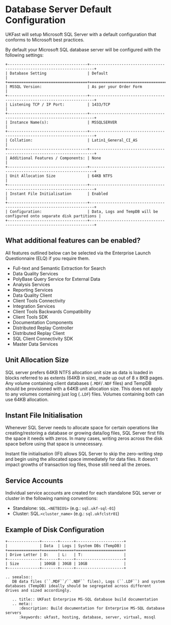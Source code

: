# Database Server Default Configuration

UKFast will setup Microsoft SQL Server with a default configuration that conforms to Microsoft best practices.

By default your Microsoft SQL database server will be configured with the following settings:

```eval_rst
+-----------------------------------+------------------------------------------------------------------------+
| Database Setting                  | Default                                                                |
+===================================+========================================================================+
| MSSQL Version:                    | As per your Order Form                                                 |
+-----------------------------------+------------------------------------------------------------------------+
| Listening TCP / IP Port:          | 1433/TCP                                                               |
+-----------------------------------+------------------------------------------------------------------------+
| Instance Name(s):                 | MSSQLSERVER                                                            |
+-----------------------------------+------------------------------------------------------------------------+
| Collation:                        | Latin1_General_CI_AS                                                   |
+-----------------------------------+------------------------------------------------------------------------+
| Additional Features / Components: | None                                                                   |
+-----------------------------------+------------------------------------------------------------------------+
| Unit Allocation Size              | 64KB NTFS                                                              |
+-----------------------------------+------------------------------------------------------------------------+
| Instant File Initialisation       | Enabled                                                                |
+-----------------------------------+------------------------------------------------------------------------+
| Configuration:                    | Data, Logs and TempDB will be configured onto separate disk partitions |
+-----------------------------------+------------------------------------------------------------------------+
```

## What additional features can be enabled?
All features outlined below can be selected via the Enterprise Launch Questionnaire (ELQ) if you require them.

- Full-text and Semantic Extraction for Search
- Data Quality Services
- PolyBase Query Service for External Data
- Analysis Services
- Reporting Services
- Data Quality Client
- Client Tools Connectivity
- Integration Services
- Client Tools Backwards Compatibility
- Client Tools SDK
- Documentation Components
- Distributed Replay Controller
- Distributed Replay Client
- SQL Client Connectivity SDK
- Master Data Services

## Unit Allocation Size

SQL server prefers 64KB NTFS allocation unit size as data is loaded in blocks referred to as extents (64KB in size), made up out of 8 x 8KB pages. Any volume containing client databases (`.MDF`/`.NDF` files) and TempDB should be provisioned with a 64KB unit allocation size. This does not apply to any volumes containing just log (`.LDF`) files. Volumes containing both can use 64KB allocation.

## Instant File Initialisation

Whenever SQL Server needs to allocate space for certain operations like creating/restoring a database or growing data/log files, SQL Server first fills the space it needs with zeros. In many cases, writing zeros across the disk space before using that space is unnecessary.

Instant file initialisation (IFI) allows SQL Server to skip the zero-writing step and begin using the allocated space immediately for data files. It doesn't impact growths of transaction log files, those still need all the zeroes.

## Service Accounts

Individual service accounts are created for each standalone SQL server or cluster in the following naming conventions:

- Standalone: `SQL.<NETBIOS>` (e.g.: `sql.ukf-sql-01`)
- Cluster: SQL.`<cluster_name>` (e.g.: `sql.ukfclstr01`)

## Example of Disk Configuration

```eval_rst
+--------------+-------+------+---------------------+
|              | Data  | Logs | System DBs (TempDB) |
+==============+=======+======+=====================+
| Drive Letter | D:    | L:   | T:                  |
+--------------+-------+------+---------------------+
| Size         | 100GB | 30GB | 10GB                |
+--------------+-------+------+---------------------+
```

```eval_rst
.. seealso::
   DB data files (``.MDF``/``.NDF`` files), Logs (``.LDF``) and system databases (TempDB) ideally should be segregated across different drives and sized accordingly.
```

```eval_rst
   .. title:: UKFast Enterprise MS-SQL database build documentation
   .. meta::
      :description: Build documentation for Enterprise MS-SQL database servers
      :keywords: ukfast, hosting, database, server, virtual, mssql
```
